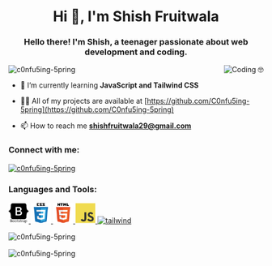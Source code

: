 <h1 align="center">Hi 👋, I'm Shish Fruitwala</h1>
<h3 align="center">Hello there! I'm Shish, a teenager passionate about web development and coding.</h3>
<img align="right" alt="Coding 🤓" src="https://i.pinimg.com/originals/e4/26/70/e426702edf874b181aced1e2fa5c6cde.gif">

<p align="left"> <img src="https://komarev.com/ghpvc/?username=c0nfu5ing-5pring&label=Profile%20views&color=0e75b6&style=flat" alt="c0nfu5ing-5pring" /> </p>

- 🌱 I’m currently learning **JavaScript and Tailwind CSS**

- 👨‍💻 All of my projects are available at [https://github.com/C0nfu5ing-5pring](https://github.com/C0nfu5ing-5pring)

- 📫 How to reach me **shishfruitwala29@gmail.com**

<h3 align="left">Connect with me:</h3>
<p align="left">
<a href="https://instagram.com/c0nfu5ing-5pring" target="blank"><img align="center" src="https://raw.githubusercontent.com/rahuldkjain/github-profile-readme-generator/master/src/images/icons/Social/instagram.svg" alt="c0nfu5ing-5pring" height="30" width="40" /></a>
</p>

<h3 align="left">Languages and Tools:</h3>
<p align="left"> <a href="https://getbootstrap.com" target="_blank" rel="noreferrer"> <img src="https://raw.githubusercontent.com/devicons/devicon/master/icons/bootstrap/bootstrap-plain-wordmark.svg" alt="bootstrap" width="40" height="40"/> </a> <a href="https://www.w3schools.com/css/" target="_blank" rel="noreferrer"> <img src="https://raw.githubusercontent.com/devicons/devicon/master/icons/css3/css3-original-wordmark.svg" alt="css3" width="40" height="40"/> </a> <a href="https://www.w3.org/html/" target="_blank" rel="noreferrer"> <img src="https://raw.githubusercontent.com/devicons/devicon/master/icons/html5/html5-original-wordmark.svg" alt="html5" width="40" height="40"/> </a> <a href="https://developer.mozilla.org/en-US/docs/Web/JavaScript" target="_blank" rel="noreferrer"> <img src="https://raw.githubusercontent.com/devicons/devicon/master/icons/javascript/javascript-original.svg" alt="javascript" width="40" height="40"/> </a> <a href="https://tailwindcss.com/" target="_blank" rel="noreferrer"> <img src="https://www.vectorlogo.zone/logos/tailwindcss/tailwindcss-icon.svg" alt="tailwind" width="40" height="40"/> </a> </p>

<p><img align="center" src="https://github-readme-stats.vercel.app/api/top-langs?username=c0nfu5ing-5pring&show_icons=true&locale=en&layout=compact" alt="c0nfu5ing-5pring" /></p>

<p><img align="center" src="https://github-readme-streak-stats.herokuapp.com/?user=c0nfu5ing-5pring&" alt="c0nfu5ing-5pring" /></p>

